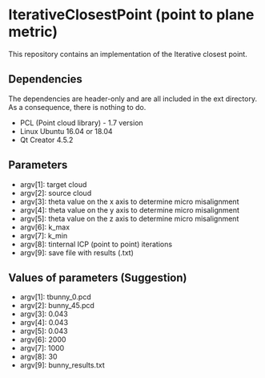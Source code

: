 # IterativeClosestPoint (point to plane metric) #

This repository contains an implementation of the Iterative closest point. 

## Dependencies ##

The dependencies are header-only and are all included in the ext directory. As a consequence, there is nothing to do.

* PCL (Point cloud library) - 1.7 version
* Linux Ubuntu 16.04 or 18.04
* Qt Creator 4.5.2


## Parameters ##
* argv[1]: target cloud
* argv[2]: source cloud
* argv[3]: theta value on the x axis to determine micro misalignment
* argv[4]: theta value on the y axis to determine micro misalignment
* argv[5]: theta value on the z axis to determine micro misalignment
* argv[6]: k_max
* argv[7]: k_min
* argv[8]: tinternal ICP (point to point) iterations
* argv[9]: save file with results (.txt)


## Values of parameters (Suggestion)

* argv[1]: tbunny_0.pcd
* argv[2]: bunny_45.pcd
* argv[3]: 0.043
* argv[4]: 0.043
* argv[5]: 0.043
* argv[6]: 2000
* argv[7]: 1000
* argv[8]: 30
* argv[9]: bunny_results.txt
